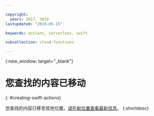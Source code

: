 ```yaml
---

copyright:
  years: 2017, 2019
lastupdated: "2019-05-15"

keywords: actions, serverless, swift

subcollection: cloud-functions

---
```



{:new_window: target="_blank"}
# 您查找的内容已移动
{: #creating-swift-actions}

您查找的内容已移至其他位置。[请在新位置查看最新信息](/docs/openwhisk?topic=cloud-functions-prep#prep_swift)。
{:shortdesc}
